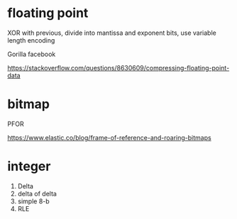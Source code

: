 
# floating point

XOR with previous, divide into mantissa and exponent bits, use variable length encoding

Gorilla facebook

https://stackoverflow.com/questions/8630609/compressing-floating-point-data

# bitmap

PFOR

https://www.elastic.co/blog/frame-of-reference-and-roaring-bitmaps

# integer

1. Delta
1. delta of delta
1. simple 8-b
1. RLE


